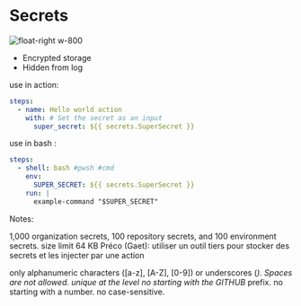 <!-- .slide: class="with-code" -->
# Secrets 

![float-right w-800](./assets/images/secrets.png)

- Encrypted storage
- Hidden from log


use in action: 

```yaml
steps:
  - name: Hello world action
    with: # Set the secret as an input
      super_secret: ${{ secrets.SuperSecret }}
```

use in bash :

```yaml
steps:
  - shell: bash #pwsh #cmd
    env:
      SUPER_SECRET: ${{ secrets.SuperSecret }}
    run: |
      example-command "$SUPER_SECRET"
```


Notes: 

1,000 organization secrets, 100 repository secrets, and 100 environment secrets.
size limit 64 KB 
Préco (Gaet): utiliser un outil tiers pour stocker des secrets et les injecter par une action 

only alphanumeric characters ([a-z], [A-Z], [0-9]) or underscores (_). Spaces are not allowed.
unique at the level
no starting with the GITHUB_ prefix.
no starting with a number.
no case-sensitive.

